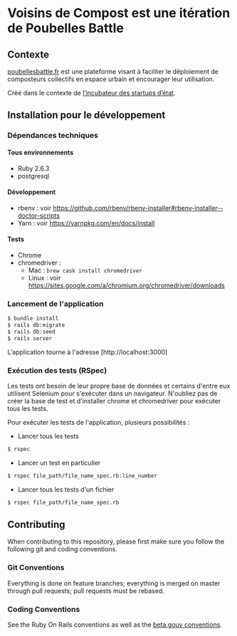 # Voisins de Compost est une itération de Poubelles Battle

## Contexte
[poubellesbattle.fr](https://poubellesbattle.fr) est une plateforme visant à faciliter le déploiement de composteurs collectifs en espace urbain et encourager leur utilisation.


Créé dans le contexte de [l’incubateur des startups d’état](https://beta.gouv.fr/).



## Installation pour le développement

### Dépendances techniques

#### Tous environnements

- Ruby 2.6.3
- postgresql

#### Développement

- rbenv : voir https://github.com/rbenv/rbenv-installer#rbenv-installer--doctor-scripts
- Yarn : voir https://yarnpkg.com/en/docs/install

#### Tests

- Chrome
- chromedriver :
  * Mac : `brew cask install chromedriver`
  * Linux : voir https://sites.google.com/a/chromium.org/chromedriver/downloads

### Lancement de l'application

``` bash
$ bundle install
$ rails db:migrate
$ rails db:seed
$ rails server
```

L'application tourne à l'adresse [http://localhost:3000]

### Exécution des tests (RSpec)

Les tests ont besoin de leur propre base de données et certains d'entre eux utilisent Selenium pour s'exécuter dans un navigateur. N'oubliez pas de créer la base de test et d'installer chrome et chromedriver pour exécuter tous les tests.

Pour exécuter les tests de l'application, plusieurs possibilités :

- Lancer tous les tests

```bash
$ rspec
```

- Lancer un test en particulier

```bash
$ rspec file_path/file_name_spec.rb:line_number
```

- Lancer tous les tests d'un fichier

```bash
$ rspec file_path/file_name_spec.rb
```
## Contributing

When contributing to this repository, please first make sure you follow the following git and coding conventions.

### Git Conventions

Everything is done on feature branches; everything is merged on master through pull requests; pull requests must be rebased.

### Coding Conventions

See the Ruby On Rails conventions as well as the [beta.gouv conventions](https://github.com/betagouv/beta.gouv.fr/wiki/Développement-logiciel).
